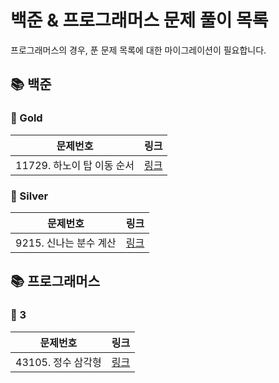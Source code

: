 # 
# 백준 & 프로그래머스 문제 풀이 목록

프로그래머스의 경우, 푼 문제 목록에 대한 마이그레이션이 필요합니다.

## 📚 백준
### 🚀 Gold
| 문제번호 | 링크 |
| ----- | ----- |
|11729. 하노이 탑 이동 순서|[링크](./%EB%B0%B1%EC%A4%80/Gold/11729.%E2%80%85%ED%95%98%EB%85%B8%EC%9D%B4%E2%80%85%ED%83%91%E2%80%85%EC%9D%B4%EB%8F%99%E2%80%85%EC%88%9C%EC%84%9C/%ED%95%98%EB%85%B8%EC%9D%B4%E2%80%85%ED%83%91%E2%80%85%EC%9D%B4%EB%8F%99%E2%80%85%EC%88%9C%EC%84%9C.py)|
### 🚀 Silver
| 문제번호 | 링크 |
| ----- | ----- |
|9215. 신나는 분수 계산|[링크](./%EB%B0%B1%EC%A4%80/Silver/9215.%E2%80%85%EC%8B%A0%EB%82%98%EB%8A%94%E2%80%85%EB%B6%84%EC%88%98%E2%80%85%EA%B3%84%EC%82%B0/%EC%8B%A0%EB%82%98%EB%8A%94%E2%80%85%EB%B6%84%EC%88%98%E2%80%85%EA%B3%84%EC%82%B0.java)|
## 📚 프로그래머스
### 🚀 3
| 문제번호 | 링크 |
| ----- | ----- |
|43105. 정수 삼각형|[링크](./%ED%94%84%EB%A1%9C%EA%B7%B8%EB%9E%98%EB%A8%B8%EC%8A%A4/3/43105.%E2%80%85%EC%A0%95%EC%88%98%E2%80%85%EC%82%BC%EA%B0%81%ED%98%95/%EC%A0%95%EC%88%98%E2%80%85%EC%82%BC%EA%B0%81%ED%98%95.py)|
